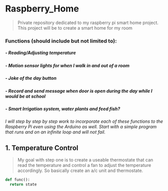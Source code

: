 # Raspberry_Home
> Private repository dedicated to my raspberry pi smart home project. 
> This project will be to create a smart home for my room

### Functions (should include but not limited to):
  ##### - Reading/Adjusting temperature
  ##### - Motion sensor lights for when I walk in and out of a room
  ##### - Joke of the day button
  ##### - Record and send message when door is open during the day while I would be at school
  ##### - Smart Irrigation system, water plants and feed fish?

*I will step by step by step work to incorporate each of these functions to the Raspberry Pi
even using the Arduino as well. Start with a simple program that runs and on an infinite
loop and will not fail.*

## 1. Temperature Control
> My goal with step one is to create a useable thermostate that can read the temperature and control a fan 
> to adjust the temperature accordingly. So basically create an a/c unit and thermostate. 

```python
def func():
  return state
  ```
